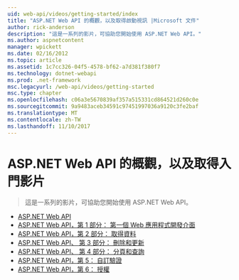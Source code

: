 ```yaml
---
uid: web-api/videos/getting-started/index
title: "ASP.NET Web API 的概觀，以及取得啟動視訊 |Microsoft 文件"
author: rick-anderson
description: "這是一系列的影片，可協助您開始使用 ASP.NET Web API。"
ms.author: aspnetcontent
manager: wpickett
ms.date: 02/16/2012
ms.topic: article
ms.assetid: 1c7cc326-04f5-4578-bf62-a7d381f380f7
ms.technology: dotnet-webapi
ms.prod: .net-framework
msc.legacyurl: /web-api/videos/getting-started
msc.type: chapter
ms.openlocfilehash: c06a3e5670839af357a515331cd864521d260c0e
ms.sourcegitcommit: 9a9483aceb34591c97451997036a9120c3fe2baf
ms.translationtype: MT
ms.contentlocale: zh-TW
ms.lasthandoff: 11/10/2017
---
```

<a name="aspnet-web-api-overview-and-getting-started-videos"></a>ASP.NET Web API 的概觀，以及取得入門影片
====================
> 這是一系列的影片，可協助您開始使用 ASP.NET Web API。


- [ASP.NET Web API](aspnet-web-api.md)
- [ASP.NET Web API，第 1 部分： 第一個 Web 應用程式開發介面](your-first-web-api.md)
- [ASP.NET Web API，第 2 部分： 取得資料](getting-data.md)
- [ASP.NET Web API、 第 3 部分： 刪除和更新](delete-and-update.md)
- [ASP.NET Web API、 第 4 部分： 分頁和查詢](paging-and-querying.md)
- [ASP.NET Web API，第 5： 自訂驗證](custom-validation.md)
- [ASP.NET Web API，第 6： 授權](authorization.md)
